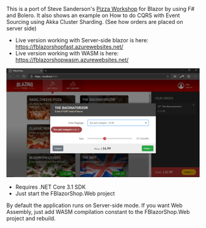 This is a port of Steve Sanderson's [Pizza Workshop](https://github.com/dotnet-presentations/blazor-workshop) for Blazor
by using F# and Bolero. It also shows an example on How to do CQRS with Event Sourcing using Akka Cluster Sharding. (See how orders are placed on server side)

* Live version working with Server-side blazor is here: https://fblazorshopfast.azurewebsites.net/
* Live version working with WASM is here: https://fblazorshopwasm.azurewebsites.net/


![ScreenShot](FBlazor.png)

- Requires .NET Core 3.1 SDK
- Just start the FBlazorShop.Web project

By default the application runs on Server-side mode. If you want Web Assembly, just add WASM compilation constant to the FBlazorShop.Web project and rebuild.
